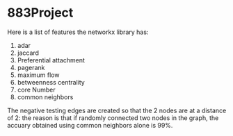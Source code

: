 # 883Project

Here is a list of features the networkx library has:
1. adar
2. jaccard
3. Preferential attachment
4. pagerank
5. maximum flow
6. betweenness centrality
7. core Number
8. common neighbors

The negative testing edges are created so that the 2 nodes are at a distance of 2: the reason is that if randomly connected two nodes in the graph, the accuary obtained using common neighbors alone is 99%.
